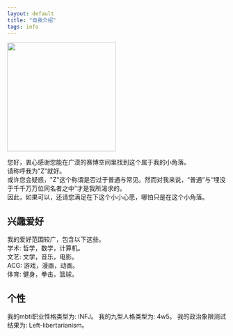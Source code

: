 ```yaml
---
layout: default
title: "自我介绍"
tags: info
---
```

<img src="https://i.pinimg.com/originals/bc/10/f9/bc10f964a195fdee76e749bf0f552c30.jpg" width="250" height="" alt=""/>
  
您好，衷心感谢您能在广漠的赛博空间里找到这个属于我的小角落。  
请称呼我为"Z"就好。  
或许您会疑惑，"Z"这个称谓是否过于普通与常见。然而对我来说，“普通”与“埋没于千千万万位同名者之中”才是我所渴求的。  
因此，如果可以，还请您满足在下这个小小心愿，哪怕只是在这个小角落。
  
## 兴趣爱好  
我的爱好范围较广，包含以下这些。  
  学术: 哲学，数学，计算机。  
  文艺: 文学，音乐，电影。  
  ACG: 游戏，漫画，动画。  
  体育: 健身，拳击，篮球。        
  
  
## 个性
我的mbti职业性格类型为: INFJ。 
我的九型人格类型为: 4w5。
我的政治象限测试结果为: Left-libertarianism。  
      

